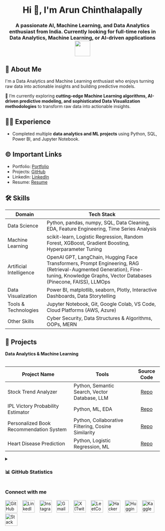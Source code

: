 <h1 align="center">Hi 👋, I'm Arun Chinthalapally</h1>
<h3 align="center">A passionate AI, Machine Learning, and Data Analytics enthusiast from India. Currently looking for full-time roles in Data Analytics, Machine Learning, or AI-driven applications <img src="https://media.giphy.com/media/WUlplcMpOCEmTGBtBW/giphy.gif" width="50"></h3>

## 🚀 About Me
I'm a Data Analytics and Machine Learning enthusiast who enjoys turning raw data into actionable insights and building predictive models.

🌱 I’m currently exploring **cutting-edge Machine Learning algorithms, AI-driven predictive modeling, and sophisticated Data Visualization methodologies** to transform raw data into actionable insights.


## 👩‍💻 Experience
- Completed multiple **data analytics and ML projects** using Python, SQL, Power BI, and Jupyter Notebook.

## ©️ Important Links
- Portfolio: [Portfolio](https://your-portfolio-link.com)
- Projects: [GitHub](https://github.com/arun-248)
- Linkedin: [LinkedIn](https://www.linkedin.com/in/arun-chinthalapally-7a254b256)
- Resume: [Resume](https://drive.google.com/file/d/YOUR_FILE_ID/view?usp=sharing)

## 🛠 Skills  

| Domain             | Tech Stack                                                                |  
| ------------------ | -------------------------------------------------------------------------- |  
| Data Science       | Python, pandas, numpy, SQL, Data Cleaning, EDA, Feature Engineering, Time Series Analysis |  
| Machine Learning   | scikit-learn, Logistic Regression, Random Forest, XGBoost, Gradient Boosting, Hyperparameter Tuning |  
| Artificial Intelligence | OpenAI GPT, LangChain, Hugging Face Transformers, Prompt Engineering, RAG (Retrieval-Augmented Generation), Fine-tuning, Knowledge Graphs, Vector Databases (Pinecone, FAISS), LLMOps |  
| Data Visualization | Power BI, matplotlib, seaborn, Plotly, Interactive Dashboards, Data Storytelling |  
| Tools & Technologies | Jupyter Notebook, Git, Google Colab, VS Code, Cloud Platforms (AWS, Azure) |  
| Other Skills       | Cyber Security, Data Structures & Algorithms, OOPs, MERN |  


## 🔭 Projects
<summary><b>Data Analytics & Machine Learning</b></summary>
<br/>

Project Name | Tools | Source Code | 
------- | --------- | :--------: | 
Stock Trend Analyzer | Python, Semantic Search, Vector Database, LLM | [Repo](https://github.com/arun-248/Stock-Trend-Analyzer.git)
IPL Victory Probability Estimator | Python, ML, EDA | [Repo](https://github.com/arun-248/ipl-victory-prediction-system.git)
Personalized Book Recommendation System | Python, Collaborative Filtering, Cosine Similarity | [Repo](https://github.com/arun-248/Personalized-Book-Recommender.git)
Heart Disease Prediction | Python, Logistic Regression, ML | [Repo](https://github.com/arun-248/Heart-Disease-Prediction.git)

<details>
<summary> <h3>📊 GitHub Statistics</h3> </summary>
<div align="left">

<p align="left">
  <img src="https://komarev.com/ghpvc/?username=arun-248&label=Profile%20views&color=0e75b6&style=flat" alt="arun-248" />
</p>

<p>
  <img align="left" src="https://github-readme-stats.vercel.app/api/top-langs?username=arun-248&show_icons=true&locale=en&layout=compact&theme=radical" alt="Top Languages" />
</p>

<p>&nbsp;
  <img align="center" src="https://github-readme-stats.vercel.app/api?username=arun-248&show_icons=true&locale=en&theme=radical" alt="GitHub Stats" />
</p>

<p>
  <img align="center" src="https://github-readme-streak-stats.herokuapp.com/?user=arun-248&theme=radical" alt="GitHub Streak" />
</p>

</div>
</details>


<h3 align="left">Connect with me</h3>
<p align="left">
  <a href="https://github.com/arun-248" target="_blank"><img alt="GitHub" width="40px" src="https://cdn-icons-png.flaticon.com/512/733/733553.png"></a> &nbsp;&nbsp;
  <a href="https://www.linkedin.com/in/arun-chinthalapally-7a254b256" target="_blank"><img alt="LinkedIn" width="40px" src="https://cdn-icons-png.flaticon.com/512/3536/3536505.png"></a> &nbsp;&nbsp;
  <a href="https://www.instagram.com/your-instagram/" target="_blank"><img alt="Instagram" width="40px" src="https://cdn-icons-png.flaticon.com/512/1384/1384063.png"></a> &nbsp;&nbsp;
  <a href="mailto:arunchinthalapally248@gmail.com" target="_blank"><img alt="Gmail" width="40px" src="https://cdn-icons-png.flaticon.com/512/5968/5968534.png"></a> &nbsp;&nbsp;
  <a href="https://x.com/Arun2484?s=08" target="_blank"><img alt="X (Twitter)" width="40px" src="https://cdn-icons-png.flaticon.com/512/5969/5969020.png"></a> &nbsp;&nbsp;
  <a href="https://leetcode.com/u/arun248/" target="_blank"><img alt="LeetCode" width="40px" src="https://upload.wikimedia.org/wikipedia/commons/1/19/LeetCode_logo_black.png"></a> &nbsp;&nbsp;
  <a href="https://www.hackerrank.com/profile/c_arun6278" target="_blank"><img alt="HackerRank" width="40px" src="https://upload.wikimedia.org/wikipedia/commons/4/40/HackerRank_Icon-1000px.png"></a> &nbsp;&nbsp;
  <a href="https://huggingface.co/arun2484" target="_blank"><img alt="Hugging Face" width="40px" src="https://huggingface.co/front/assets/huggingface_logo-noborder.svg"></a> &nbsp;&nbsp;
  <a href="https://www.kaggle.com/chinthalapallyarun" target="_blank"><img alt="Kaggle" width="40px" src="https://cdn-icons-png.flaticon.com/512/6124/6124995.png"></a> &nbsp;&nbsp;
  <a href="https://stackoverflow.com/users/31303298/arun-chinthalapally" target="_blank"><img alt="Stack Overflow" width="40px" src="https://cdn-icons-png.flaticon.com/512/2111/2111628.png"></a>
</p>
